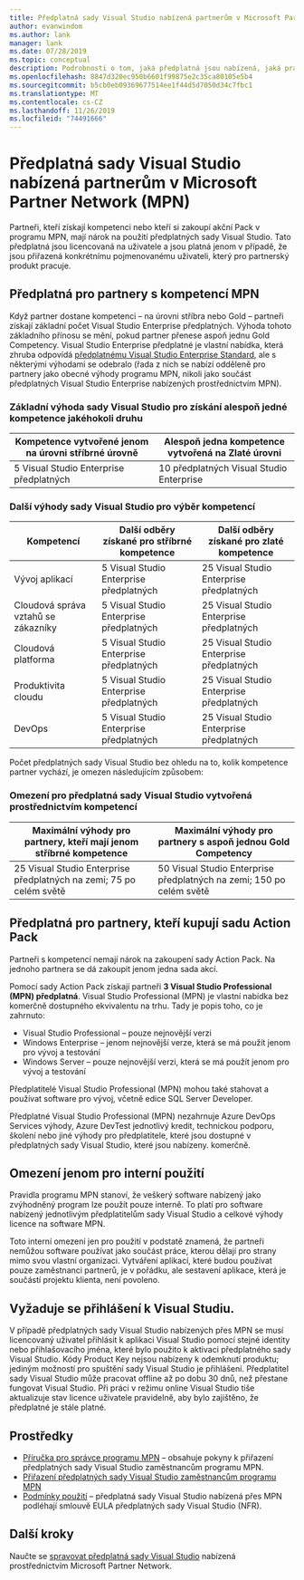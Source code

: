```yaml
---
title: Předplatná sady Visual Studio nabízená partnerům v Microsoft Partner Network (MPN)
author: evanwindom
ms.author: lank
manager: lank
ms.date: 07/28/2019
ms.topic: conceptual
description: Podrobnosti o tom, jaká předplatná jsou nabízená, jaká pravidla se použijí a kolik předplatných se nabízí v programu MPN.
ms.openlocfilehash: 8847d320ec950b6601f99875e2c35ca80105e5b4
ms.sourcegitcommit: b5cb0eb09369677514ee1f44d5d7050d34c7fbc1
ms.translationtype: MT
ms.contentlocale: cs-CZ
ms.lasthandoff: 11/26/2019
ms.locfileid: "74491666"
---
```

# <a name="visual-studio-subscriptions-offered-to-partners-in-the-microsoft-partner-network-mpn"></a>Předplatná sady Visual Studio nabízená partnerům v Microsoft Partner Network (MPN)

Partneři, kteří získají kompetenci nebo kteří si zakoupí akční Pack v programu MPN, mají nárok na použití předplatných sady Visual Studio. Tato předplatná jsou licencovaná na uživatele a jsou platná jenom v případě, že jsou přiřazená konkrétnímu pojmenovanému uživateli, který pro partnerský produkt pracuje.

## <a name="subscriptions-for-partners-with-an-mpn-competency"></a>Předplatná pro partnery s kompetencí MPN

Když partner dostane kompetenci – na úrovni stříbra nebo Gold – partneři získají základní počet Visual Studio Enterprise předplatných. Výhoda tohoto základního přínosu se mění, pokud partner přenese aspoň jednu Gold Competency. Visual Studio Enterprise předplatné je vlastní nabídka, která zhruba odpovídá [předplatnému Visual Studio Enterprise Standard](https://visualstudio.microsoft.com/vs/pricing/), ale s některými výhodami se odebralo (řada z nich se nabízí odděleně pro partnery jako obecné výhody programu MPN, nikoli jako součást předplatných Visual Studio Enterprise nabízených prostřednictvím MPN).

### <a name="core-visual-studio-benefit-for-earning-at-least-one-competency-of-any-kind"></a>Základní výhoda sady Visual Studio pro získání alespoň jedné kompetence jakéhokoli druhu

| Kompetence vytvořené jenom na úrovni stříbrné úrovně               | Alespoň jedna kompetence vytvořená na Zlaté úrovni   |
|------------------------------------------------------------|----------------------------------------------------|
| 5 Visual Studio Enterprise předplatných                   | 10 předplatných Visual Studio Enterprise          |

### <a name="additional-visual-studio-benefit-for-select-competencies"></a>Další výhody sady Visual Studio pro výběr kompetencí

| Kompetencí                                  | Další odběry získané pro **stříbrné** kompetence | Další odběry získané pro **zlaté** kompetence |
|---------------------------------------------|-----------------------------------------------------------|---------------------------------------------------------|
| Vývoj aplikací                     | 5 Visual Studio Enterprise předplatných                  | 25 Visual Studio Enterprise předplatných               |
| Cloudová správa vztahů se zákazníky      | 5 Visual Studio Enterprise předplatných                  | 25 Visual Studio Enterprise předplatných               |
| Cloudová platforma                              | 5 Visual Studio Enterprise předplatných                  | 25 Visual Studio Enterprise předplatných               |
| Produktivita cloudu                          | 5 Visual Studio Enterprise předplatných                  | 25 Visual Studio Enterprise předplatných               |
| DevOps                                      | 5 Visual Studio Enterprise předplatných                  | 25 Visual Studio Enterprise předplatných                |

Počet předplatných sady Visual Studio bez ohledu na to, kolik kompetence partner vychází, je omezen následujícím způsobem:

### <a name="limits-for-visual-studio-subscriptions-earned-through-competencies"></a>Omezení pro předplatná sady Visual Studio vytvořená prostřednictvím kompetencí

| Maximální výhody pro partnery, kteří mají jenom stříbrné kompetence                   | Maximální výhody pro partnery s aspoň jednou Gold Competency               |
|------------------------------------------------------------------------------|------------------------------------------------------------------------------|
| 25 Visual Studio Enterprise předplatných na zemi; 75 po celém světě          | 50 Visual Studio Enterprise předplatných na zemi; 150 po celém světě         |

## <a name="subscriptions-for-partners-purchasing-the-action-pack"></a>Předplatná pro partnery, kteří kupují sadu Action Pack

Partneři s kompetencí nemají nárok na zakoupení sady Action Pack. Na jednoho partnera se dá zakoupit jenom jedna sada akcí.

Pomocí sady Action Pack získají partneři **3 Visual Studio Professional (MPN) předplatná**. Visual Studio Professional (MPN) je vlastní nabídka bez komerčně dostupného ekvivalentu na trhu. Tady je popis toho, co je zahrnuto:

- Visual Studio Professional – pouze nejnovější verzi
- Windows Enterprise – jenom nejnovější verze, která se má použít jenom pro vývoj a testování
- Windows Server – pouze nejnovější verzi, která se má použít jenom pro vývoj a testování

Předplatitelé Visual Studio Professional (MPN) mohou také stahovat a používat software pro vývoj, včetně edice SQL Server Developer.

Předplatné Visual Studio Professional (MPN) nezahrnuje Azure DevOps Services výhody, Azure DevTest jednotlivý kredit, technickou podporu, školení nebo jiné výhody pro předplatitele, které jsou dostupné v předplatných sady Visual Studio, které jsou nabízeny. komerčně.

## <a name="internal-use-only-restriction"></a>Omezení jenom pro interní použití

Pravidla programu MPN stanoví, že veškerý software nabízený jako zvýhodněný program lze použít pouze interně. To platí pro software nabízený jednotlivým předplatitelům sady Visual Studio a celkové výhody licence na software MPN.

Toto interní omezení jen pro použití v podstatě znamená, že partneři nemůžou software používat jako součást práce, kterou dělají pro strany mimo svou vlastní organizaci. Vytváření aplikací, které budou používat pouze zaměstnanci partnerů, je v pořádku, ale sestavení aplikace, která je součástí projektu klienta, není povoleno.

## <a name="sign-in-required-with-visual-studio"></a>Vyžaduje se přihlášení k Visual Studiu.

V případě předplatných sady Visual Studio nabízených přes MPN se musí licencovaný uživatel přihlásit k aplikaci Visual Studio pomocí stejné identity nebo přihlašovacího jména, které bylo použito k aktivaci předplatného sady Visual Studio. Kódy Product Key nejsou nabízeny k odemknutí produktu; jediným možností pro spuštění sady Visual Studio je přihlášení. Předplatitel sady Visual Studio může pracovat offline až po dobu 30 dnů, než přestane fungovat Visual Studio. Při práci v režimu online Visual Studio tiše aktualizuje stav licence uživatele pravidelně, aby bylo zajištěno, že předplatné je stále platné.

## <a name="resources"></a>Prostředky

- [Příručka pro správce programu MPN](https://assets.microsoft.com/en-us/Program-Administrator-Guide-to-Software-and-Online-Services-Benefits_1.pdf) – obsahuje pokyny k přiřazení předplatných sady Visual Studio zaměstnancům programu MPN.
- [Přiřazení předplatných sady Visual Studio zaměstnancům programu MPN](manage-mpn-subscriptions.md)
- [Podmínky použití](https://www.microsoft.com/useterms/) – předplatná sady Visual Studio nabízená přes MPN podléhají smlouvě EULA předplatných sady Visual Studio (NFR).

## <a name="next-steps"></a>Další kroky

Naučte se [spravovat předplatná sady Visual Studio](manage-mpn-subscriptions.md) nabízená prostřednictvím Microsoft Partner Network.
